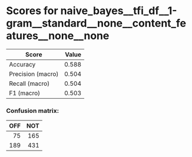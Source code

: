 # Scores for naive_bayes__tfi_df__1-gram__standard__none__content_features__none__none
|      Score      |Value|
|-----------------|----:|
|Accuracy         |0.588|
|Precision (macro)|0.504|
|Recall (macro)   |0.504|
|F1 (macro)       |0.503|

### Confusion matrix:
|OFF|NOT|
|--:|--:|
| 75|165|
|189|431|
